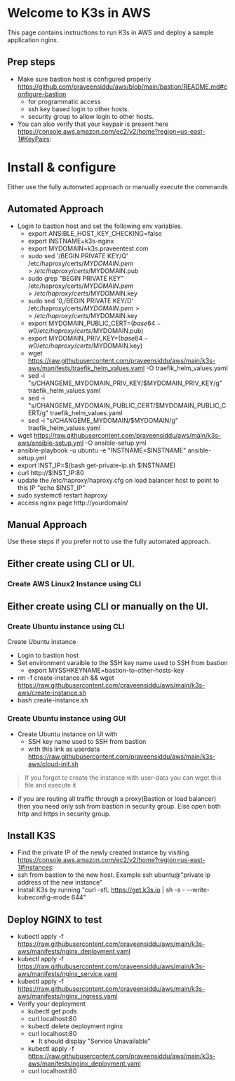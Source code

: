 # Welcome to K3s in AWS
This page contains instructions to run K3s in AWS and deploy a sample application nginx. 

## Prep steps
- Make sure bastion host is configured properly https://github.com/praveensiddu/aws/blob/main/bastion/README.md#configure-bastion
  - for programmatic access
  - ssh key based login to other hosts.
  - security group to allow login to other hosts.
- You can also verify that your keypair is present here https://console.aws.amazon.com/ec2/v2/home?region=us-east-1#KeyPairs:

# Install & configure
Either use the fully automated approach or manually execute the commands
## Automated Approach
- Login to bastion host and set the following env variables.
  - export ANSIBLE_HOST_KEY_CHECKING=false
  - export INSTNAME=k3s-nginx
  - export MYDOMAIN=k3s.praveentest.com
  - sudo sed '/BEGIN PRIVATE KEY/Q' /etc/haproxy/certs/$MYDOMAIN.pem > /etc/haproxy/certs/$MYDOMAIN.pub
  - sudo grep "BEGIN PRIVATE KEY" /etc/haproxy/certs/$MYDOMAIN.pem > /etc/haproxy/certs/$MYDOMAIN.key
  - sudo sed '0,/BEGIN PRIVATE KEY/D' /etc/haproxy/certs/$MYDOMAIN.pem >> /etc/haproxy/certs/$MYDOMAIN.key
  - export MYDOMAIN_PUBLIC_CERT=$(base64 -w 0 /etc/haproxy/certs/$MYDOMAIN.pub)
  - export MYDOMAIN_PRIV_KEY=$(base64 -w 0 /etc/haproxy/certs/$MYDOMAIN.key)
  - wget https://raw.githubusercontent.com/praveensiddu/aws/main/k3s-aws/manifests/traefik_helm_values.yaml -O traefik_helm_values.yaml
  - sed -i "s/CHANGEME_MYDOMAIN_PRIV_KEY/$MYDOMAIN_PRIV_KEY/g" traefik_helm_values.yaml
  - sed -i "s/CHANGEME_MYDOMAIN_PUBLIC_CERT/$MYDOMAIN_PUBLIC_CERT/g" traefik_helm_values.yaml
  - sed -i "s/CHANGEME_MYDOMAIN/$MYDOMAIN/g" traefik_helm_values.yaml
- wget https://raw.githubusercontent.com/praveensiddu/aws/main/k3s-aws/ansible-setup.yml -O ansible-setup.yml
- ansible-playbook  -u ubuntu  -e  "INSTNAME=$INSTNAME"  ansible-setup.yml
- export INST_IP=$(bash get-private-ip.sh $INSTNAME)
- curl http://$INST_IP:80
- update the /etc/haproxy/haproxy.cfg on load balancer host to point to this IP "echo $INST_IP"
- sudo systemctl restart haproxy
- access nginx page http://yourdomain/

## Manual Approach
Use these steps if you prefer not to use the fully automated approach.

## Either create using CLI or UI.
### Create AWS Linux2 Instance using CLI

## Either create using CLI or manually on the UI.
### Create Ubuntu instance using CLI
Create Ubuntu instance
- Login to bastion host
- Set environment varaible to the SSH key name used to SSH from bastion
  - export MYSSHKEYNAME=bastion-to-other-hosts-key
- rm -f create-instance.sh && wget https://raw.githubusercontent.com/praveensiddu/aws/main/k3s-aws/create-instance.sh
- bash create-instance.sh
### Create Ubuntu instance using GUI
- Create Ubuntu instance on UI with 
  - SSH key name used to SSH from bastion
  - with this link as userdata https://raw.githubusercontent.com/praveensiddu/aws/main/k3s-aws/cloud-init.sh
> If you forgot to create the instance with user-data you can wget this file and execute it
- if you are routing all traffic through a proxy(Bastion or load balancer) then you need only ssh from bastion in security group. Else open both http and https in security group.

## Install K3S
- Find the private IP of the newly created instance by visiting https://console.aws.amazon.com/ec2/v2/home?region=us-east-1#Instances:
- ssh from bastion to the new host. Example ssh ubuntu@"private ip address of the new instance"
- Install K3s by running "curl -sfL https://get.k3s.io | sh -s - --write-kubeconfig-mode 644"
## Deploy NGINX to test
- kubectl apply -f https://raw.githubusercontent.com/praveensiddu/aws/main/k3s-aws/manifests/nginx_deployment.yaml
- kubectl apply -f https://raw.githubusercontent.com/praveensiddu/aws/main/k3s-aws/manifests/nginx_service.yaml
- kubectl apply -f https://raw.githubusercontent.com/praveensiddu/aws/main/k3s-aws/manifests/nginx_ingress.yaml
- Verify your deployment
  - kubectl get pods
  - curl localhost:80
  - kubectl delete deployment nginx
  - curl localhost:80
    - It should display "Service Unavailable"
  - kubectl apply -f https://raw.githubusercontent.com/praveensiddu/aws/main/k3s-aws/manifests/nginx_deployment.yaml
  - curl localhost:80




